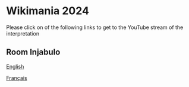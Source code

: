# Wikimania 2024

Please click on of the following links to get to the YouTube stream of the interpretation


## Room Injabulo

[English](https://www.youtube.com/watch?v=XU2iFP3Po14)

[Français](https://www.youtube.com/watch?v=CLIZbeOHkdU) 
